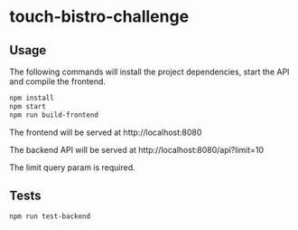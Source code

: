 # touch-bistro-challenge

## Usage

The following commands will install the project dependencies, start the API and compile the frontend.

```bash
npm install
npm start
npm run build-frontend
```

The frontend will be served at http://localhost:8080

The backend API will be served at http://localhost:8080/api?limit=10

The limit query param is required.

## Tests



```bash
npm run test-backend
```
